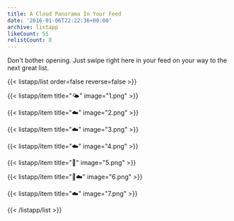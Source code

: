 ```yaml
---
title: A Cloud Panorama In Your Feed
date: '2016-01-06T22:22:36+00:00'
archive: listapp
likeCount: 55
relistCount: 8
---
```


Don't bother opening. Just swipe right here in your feed on your way to the next great list.

{{< listapp/list order=false reverse=false >}}

   {{< listapp/item title="🌤"
      image="1.png" >}}

   {{< listapp/item title="☁️"
      image="2.png" >}}

   {{< listapp/item title="☁️"
      image="3.png" >}}

   {{< listapp/item title="☁️"
      image="4.png" >}}

   {{< listapp/item title="🌳"
      image="5.png" >}}

   {{< listapp/item title="🌳☁️"
      image="6.png" >}}

   {{< listapp/item title="☁️"
      image="7.png" >}}

{{< /listapp/list >}}
